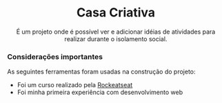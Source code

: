 <h1 align="center">Casa Criativa</h1>

<p align="center">
  É um projeto onde é possível ver e adicionar idéias de atividades para realizar durante o isolamento social.
</p>

### Considerações importantes

As seguintes ferramentas foram usadas na construção do projeto:

- Foi um curso realizado pela [Rockeatseat](https://rocketseat.com.br)
- Foi minha primeira experiência com desenvolvimento web
